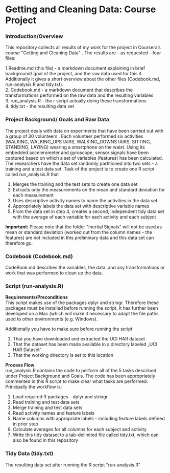 # Getting and Cleaning Data: Course Project    
   
      
### Introduction/Overview  
This repository collects all results of my work for the project in Coursera’s course "Getting and Cleaning Data" . The results are - as requested - four files:  

1.Readme.md (this file) - a markdown document explaining in brief background/ goal of the project, and the raw data used for this it. Additionally it gives a short overview about the other files (Codebook.md, run-analysis.R and tidy.txt).  
2. Codebook.md - a markdown document that describes the transformations performed on the raw data and the resulting variables   
3. run_analysis.R - the r script actually doing these transformations  
4. tidy.txt - the resulting data set    
  
### Project Background/ Goals and Raw Data  
The project deals with data on experiments that have been carried out with a group of 30 volunteers . Each volunteer performed six activities (WALKING, WALKING_UPSTAIRS, WALKING_DOWNSTAIRS, SITTING, STANDING, LAYING) wearing a smartphone on the waist. Using its embedded accelerometer and gyroscope, sensor signals have been captured based on which a set of variables (features) has been calculated. The researchers have the data set randomly partitioned into two sets - a training and a test data set.
Task of the project is to create one R script called run_analysis.R that  
1.	Merges the training and the test sets to create one data set  
2.	Extracts only the measurements on the mean and standard deviation for each measurement   
3.	Uses descriptive activity names to name the activities in the data set  
4.	Appropriately labels the data set with descriptive variable names   
5.	From the data set in step 4, creates a second, independent tidy data set with the average of each variable for each activity and each subject   
  
**Important:** Please note that the folder "Inertial Signals" will not be used as mean or standard deviation (worked out from the column names - the features) are not included in this preliminary data and this data set can therefore go.
  
### Codebook (Codebook.md)    
CodeBook.md describes the variables, the data, and any transformations or work that was performed to clean up the data.

### Script (run-analysis.R)  
  
**Requirements/Preconditions**  
This script makes use of the packages dplyr and stringr. Therefore these packages must be installed before running the script.
It has further been developed on a Mac (which will make it necessary to adapt the file paths used to other environments (e.g. Windows).  
  
Additionally you have to make sure before running the script    
1.	That you have downloaded and extracted the UCI HAR dataset     
2.	That the dataset has been made available in a directory labeled „UCI HAR Dataset“  
3.	That the working directory is set to this location  

**Process Flow**  
run_analysis.R contains the code to perform all of the 5 tasks described under Project Background and Goals. The code has been appropriately commented in this R script to make clear what tasks are performed.
Principally the workflow is:  
1. Load required R packages - dplyr and stringr  
2. Read training and test data sets  
3. Merge training and test data sets   
4. Read activity names and feature labels  
5. Name columns with appropriate labels - including feature labels defined in prior step  
6. Calculate averages for all columns for each subject and activity  
7. Write this tidy dataset to a tab-delimited file called tidy.txt, which can also be found in this repository  

### Tidy Data (tidy.txt)
The resulting data set after running the R script "run-analysis.R"  
